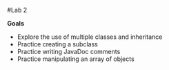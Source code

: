 #Lab 2

**Goals**

- Explore the use of multiple classes and inheritance
- Practice creating a subclass
- Practice writing JavaDoc comments
- Practice manipulating an array of objects
